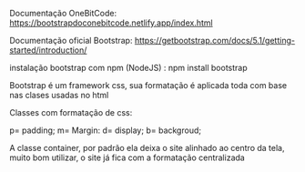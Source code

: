 Documentação OneBitCode: https://bootstrapdoconebitcode.netlify.app/index.html

Documentação oficial Bootstrap: https://getbootstrap.com/docs/5.1/getting-started/introduction/

instalação bootstrap com npm (NodeJS) : npm install bootstrap

Bootstrap é um framework css, sua formatação é aplicada toda com base nas clases usadas no html

Classes com formatação de css:

p= padding;
m= Margin:
d= display;
b= backgroud;

A classe container, por padrão ela deixa o site alinhado ao centro da tela, muito bom utilizar, o site já fica com a formatação centralizada
